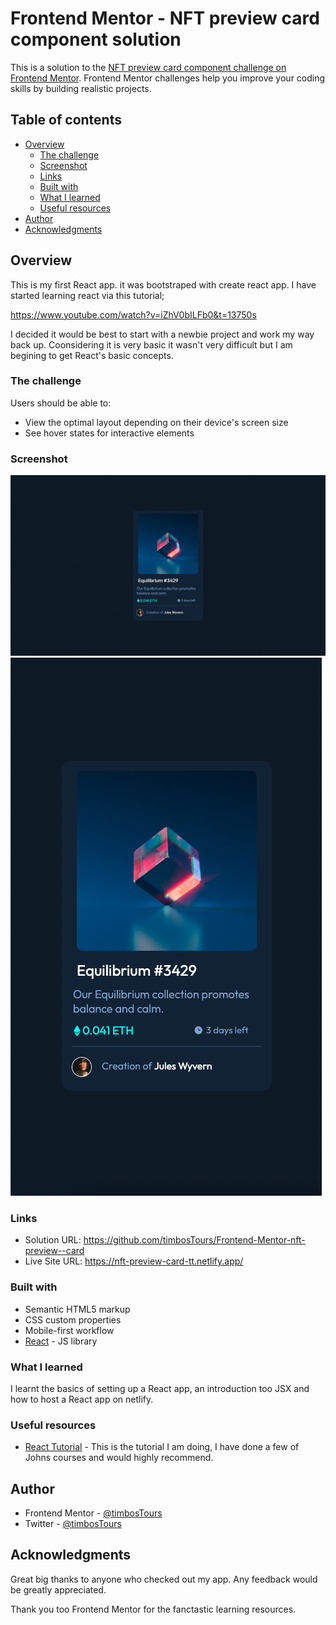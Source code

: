 # Frontend Mentor - NFT preview card component solution

This is a solution to the [NFT preview card component challenge on Frontend Mentor](https://www.frontendmentor.io/challenges/nft-preview-card-component-SbdUL_w0U). Frontend Mentor challenges help you improve your coding skills by building realistic projects. 

## Table of contents

- [Overview](#overview)
  - [The challenge](#the-challenge)
  - [Screenshot](#screenshot)
  - [Links](#links)
  - [Built with](#built-with)
  - [What I learned](#what-i-learned)
  - [Useful resources](#useful-resources)
- [Author](#author)
- [Acknowledgments](#acknowledgments)


## Overview
This is my first React app. it was bootstraped with create react app. I have started learning react via this tutorial;

https://www.youtube.com/watch?v=iZhV0bILFb0&t=13750s

I decided it would be best to start with a newbie project and work my way back up. Coonsidering it is very basic it wasn't very difficult but I am begining to get React's basic concepts. 

### The challenge

Users should be able to:

- View the optimal layout depending on their device's screen size
- See hover states for interactive elements

### Screenshot

![](./my-app/public/screen-shot-desktop.png)
![](./my-app/public/screen-shot-mobile.png)

### Links

- Solution URL: https://github.com/timbosTours/Frontend-Mentor-nft-preview--card
- Live Site URL: https://nft-preview-card-tt.netlify.app/


### Built with

- Semantic HTML5 markup
- CSS custom properties
- Mobile-first workflow
- [React](https://reactjs.org/) - JS library

### What I learned

I learnt the basics of setting up a React app, an introduction too JSX and how to host a React app on netlify.


### Useful resources

- [React Tutorial](https://www.youtube.com/watch?v=iZhV0bILFb0&t=13750s) - This is the tutorial I am doing, I have done a few of Johns courses and would highly recommend.

## Author

- Frontend Mentor - [@timbosTours](https://www.frontendmentor.io/profile/timbosTours)
- Twitter - [@timbosTours](https://www.twitter.com/timbosTours)


## Acknowledgments

Great big thanks to anyone who checked out my app. Any feedback would be greatly appreciated.

Thank you too Frontend Mentor for the fanctastic learning resources.

